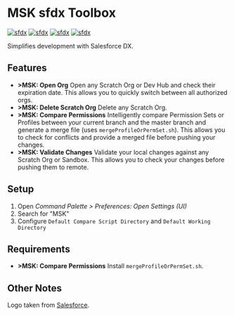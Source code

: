 # MSK sfdx Toolbox

[![sfdx](https://img.shields.io/badge/cli-sfdx-brightgreen.svg)](https://developer.salesforce.com/tools/sfdxcli)
[![sfdx](https://vsmarketplacebadge.apphb.com/version-short/mischmiko.msk-sfdx-toolbox.svg)](https://marketplace.visualstudio.com/items?itemName=mischmiko.msk-sfdx-toolbox)
[![sfdx](https://img.shields.io/github/issues-raw/mschmidtkorth/msk-sfdx-toolbox.svg)](https://github.com/mschmidtkorth/msk-sfdx-toolbox/issues)
[![sfdx](https://img.shields.io/badge/license-MOZ-brightgreen.svg)](https://github.com/mschmidtkorth/msk-sfdx-toolbox/blob/master/LICENSE)

Simplifies development with Salesforce DX.

## Features

- **>MSK: Open Org** Open any Scratch Org or Dev Hub and check their expiration date. This allows you to quickly switch between all authorized orgs.
- **>MSK: Delete Scratch Org** Delete any Scratch Org.
- **>MSK: Compare Permissions** Intelligently compare Permission Sets or Profiles between your current branch and the master branch and generate a merge file (uses `mergeProfileOrPermSet.sh`). This allows you to check for conflicts and provide a merged file before pushing your changes.
- **>MSK: Validate Changes** Validate your local changes against any Scratch Org or Sandbox. This allows you to check your changes before pushing them to remote.

<!-- Image:
\!\[feature X\]\(images/feature-x.png\)
> Tip: Many popular extensions utilize animations. This is an excellent way to show off your extension! We recommend short, focused animations that are easy to follow. -->

<!-- ## Known Issues
Calling out known issues can help limit users opening duplicate issues against your extension. -->

## Setup

1. Open *Command Palette > Preferences: Open Settings (UI)*
2. Search for "MSK"
3. Configure `Default Compare Script Directory` and `Default Working Directory`

## Requirements

- **>MSK: Compare Permissions** Install `mergeProfileOrPermSet.sh`.

## Other Notes

Logo taken from [Salesforce](https://partners.salesforce.com/s/education/general/Salesforce_DX).
